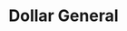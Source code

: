 ---
title: "Dollar General"
url: /baton-rouge/dollar-general-scenic-highway/
shop: variety store
---